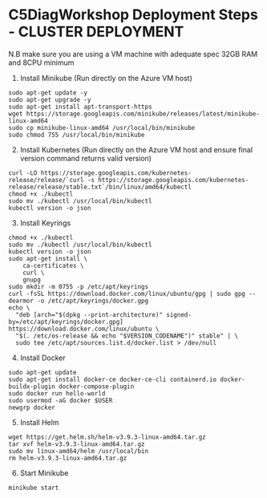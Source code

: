 # C5DiagWorkshop Deployment Steps - CLUSTER DEPLOYMENT

N.B make sure you are using a VM machine with adequate spec
32GB RAM and 8CPU minimum

1. Install Minikube (Run directly on the Azure VM host)
```
sudo apt-get update -y
sudo apt-get upgrade -y
sudo apt-get install apt-transport-https
wget https://storage.googleapis.com/minikube/releases/latest/minikube-linux-amd64
sudo cp minikube-linux-amd64 /usr/local/bin/minikube
sudo chmod 755 /usr/local/bin/minikube
```

2. Install Kubernetes (Run directly on the Azure VM host and ensure final version command returns valid version)
```
curl -LO https://storage.googleapis.com/kubernetes-release/release/`curl -s https://storage.googleapis.com/kubernetes-release/release/stable.txt`/bin/linux/amd64/kubectl
chmod +x ./kubectl
sudo mv ./kubectl /usr/local/bin/kubectl
kubectl version -o json
```

3. Install Keyrings
```
chmod +x ./kubectl
sudo mv ./kubectl /usr/local/bin/kubectl
kubectl version -o json
sudo apt-get install \
    ca-certificates \
    curl \
    gnupg
sudo mkdir -m 0755 -p /etc/apt/keyrings
curl -fsSL https://download.docker.com/linux/ubuntu/gpg | sudo gpg --dearmor -o /etc/apt/keyrings/docker.gpg
echo \
  "deb [arch="$(dpkg --print-architecture)" signed-by=/etc/apt/keyrings/docker.gpg] https://download.docker.com/linux/ubuntu \
  "$(. /etc/os-release && echo "$VERSION_CODENAME")" stable" | \
  sudo tee /etc/apt/sources.list.d/docker.list > /dev/null
```

4. Install Docker

```
sudo apt-get update
sudo apt-get install docker-ce docker-ce-cli containerd.io docker-buildx-plugin docker-compose-plugin
sudo docker run hello-world
sudo usermod -aG docker $USER
newgrp docker
```
5. Install Helm
```
wget https://get.helm.sh/helm-v3.9.3-linux-amd64.tar.gz 
tar xvf helm-v3.9.3-linux-amd64.tar.gz
sudo mv linux-amd64/helm /usr/local/bin
rm helm-v3.9.3-linux-amd64.tar.gz 
```
6. Start Minikube
```
minikube start
```


